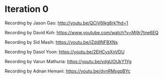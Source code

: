 # Iteration 0

Recording by Jason Gao: http://youtu.be/QCiV6Ikg8rk?hd=1

Recording by David Koh: https://www.youtube.com/watch?v=Mj9r7tne6EQ 

Recording by Sid Masih: https://youtu.be/jZddINFBXNs

Recording by Dasol Yoon: https://youtu.be/2EHCysXnVDU

Recording by Varun Mathuria: https://youtu.be/vdgUOUkY1Yg

Recording by Adnan Hemani: https://youtu.be/dynRMsgpBYc
